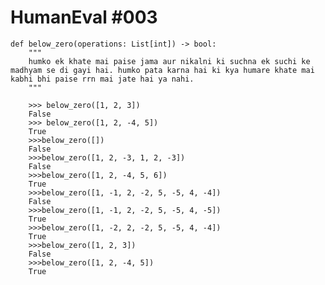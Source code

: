# HumanEval #003
    def below_zero(operations: List[int]) -> bool:
        """ 
        humko ek khate mai paise jama aur nikalni ki suchna ek suchi ke madhyam se di gayi hai. humko pata karna hai ki kya humare khate mai kabhi bhi paise rrn mai jate hai ya nahi.
        """
```
    >>> below_zero([1, 2, 3])
    False
    >>> below_zero([1, 2, -4, 5])
    True
    >>>below_zero([])
    False
    >>>below_zero([1, 2, -3, 1, 2, -3])
    False
    >>>below_zero([1, 2, -4, 5, 6]) 
    True
    >>>below_zero([1, -1, 2, -2, 5, -5, 4, -4])
    False
    >>>below_zero([1, -1, 2, -2, 5, -5, 4, -5])
    True
    >>>below_zero([1, -2, 2, -2, 5, -5, 4, -4])
    True
    >>>below_zero([1, 2, 3])
    False
    >>>below_zero([1, 2, -4, 5])
    True


```

